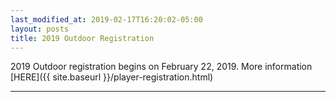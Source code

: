 ```yaml
---
last_modified_at: 2019-02-17T16:20:02-05:00
layout: posts
title: 2019 Outdoor Registration
---
```

2019 Outdoor registration begins on February 22, 2019.
More information [HERE]({{ site.baseurl }}/player-registration.html)
- - - -
